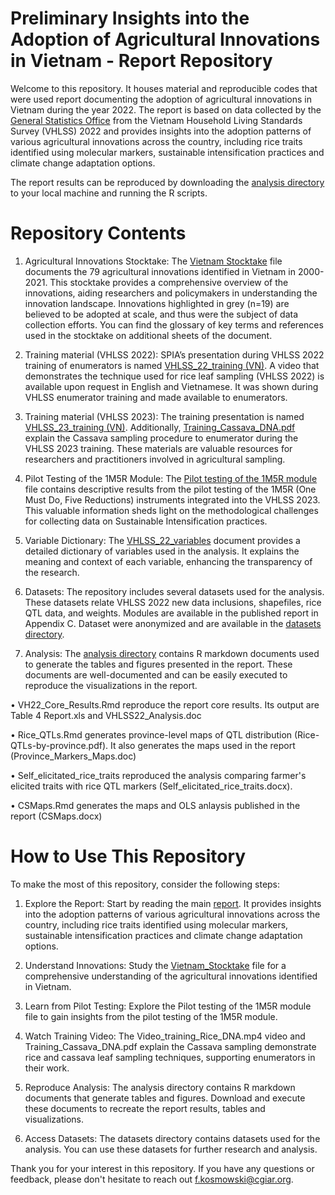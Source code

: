 # Preliminary Insights into the Adoption of Agricultural Innovations in Vietnam - Report Repository

Welcome to this repository. It houses material and reproducible codes that were used report documenting the adoption of agricultural innovations in Vietnam during the year 2022. The report is based on data collected by the [General Statistics Office](https://www.gso.gov.vn/en/homepage/) from the Vietnam Household Living Standards Survey (VHLSS) 2022 and provides insights into the adoption patterns of various agricultural innovations across the country, including rice traits identified using molecular markers, sustainable intensification practices and climate change adaptation options.

The report results can be reproduced by downloading the [analysis directory](https://github.com/CGIAR-SPIA/Vietnam-pre-report-2023/main/analysis/) to your local machine and running the R scripts.


# Repository Contents

1.	Agricultural Innovations Stocktake: The [Vietnam Stocktake](https://raw.githubusercontent.com/CGIAR-SPIA/Vietnam-pre-report-2023/main/VN_Stocktake.xlsx) file documents the 79 agricultural innovations identified in Vietnam in 2000-2021. This stocktake provides a comprehensive overview of the innovations, aiding researchers and policymakers in understanding the innovation landscape. Innovations highlighted in grey (n=19) are believed to be adopted at scale, and thus were the subject of data collection efforts. You can find the glossary of key terms and references used in the stocktake on additional sheets of the document.
   
2. Training material (VHLSS 2022): SPIA’s presentation during VHLSS 2022 training of enumerators is named [VHLSS_22_training (VN)](https://raw.githubusercontent.com/CGIAR-SPIA/Vietnam-pre-report-2023/main/training/VHLSS_22_training_(VN).pdf). A video that demonstrates the technique used for rice leaf sampling (VHLSS 2022) is available upon request in English and Vietnamese. It was shown during VHLSS enumerator training and made available to enumerators.
   
3. Training material (VHLSS 2023): The training presentation is named [VHLSS_23_training (VN)](https://raw.githubusercontent.com/CGIAR-SPIA/Vietnam-pre-report-2023/main/training/VHLSS_23_training_(VN).pdf). Additionally, [Training_Cassava_DNA.pdf](https://raw.githubusercontent.com/CGIAR-SPIA/Vietnam-pre-report-2023/main/training/Training_Cassava_DNA.pdf) explain the Cassava sampling procedure to enumerator during the VHLSS 2023 training. These materials are valuable resources for researchers and practitioners involved in agricultural sampling.
   
4. Pilot Testing of the 1M5R Module: The [Pilot testing of the 1M5R module](https://raw.githubusercontent.com/CGIAR-SPIA/Vietnam-pre-report-2023/main/Pilot_testing_1M5R.html) file contains descriptive results from the pilot testing of the 1M5R (One Must Do, Five Reductions) instruments integrated into the VHLSS 2023. This valuable information sheds light on the methodological challenges for collecting data on Sustainable Intensification practices.
   
5. Variable Dictionary: The [VHLSS_22_variables](https://raw.githubusercontent.com/CGIAR-SPIA/Vietnam-pre-report-2023/main/datasets/VHLSS_22_variables.doc) document provides a detailed dictionary of variables used in the analysis. It explains the meaning and context of each variable, enhancing the transparency of the research.
   
6. Datasets: The repository includes several datasets used for the analysis. These datasets relate VHLSS 2022 new data inclusions, shapefiles, rice QTL data, and weights. Modules are available in the published report in Appendix C. Dataset were anonymized and are available in the [datasets directory](https://raw.githubusercontent.com/CGIAR-SPIA/Vietnam-pre-report-2023/main/datasets/).
    
7. Analysis: The [analysis directory](https://raw.githubusercontent.com/CGIAR-SPIA/Vietnam-pre-report-2023/main/analysis/) contains R markdown documents used to generate the tables and figures presented in the report. These documents are well-documented and can be easily executed to reproduce the visualizations in the report.
   
•	VH22_Core_Results.Rmd reproduce the report core results. Its output are Table 4 Report.xls and VHLSS22_Analysis.doc

•	Rice_QTLs.Rmd generates province-level maps of QTL distribution (Rice-QTLs-by-province.pdf). It also generates the maps used in the report (Province_Markers_Maps.doc)

•	Self_elicitated_rice_traits reproduced the analysis comparing farmer's elicited traits with rice QTL markers (Self_elicitated_rice_traits.docx).

•	CSMaps.Rmd generates the maps and OLS anlaysis published in the report (CSMaps.docx)

# How to Use This Repository

To make the most of this repository, consider the following steps:

1.	Explore the Report: Start by reading the main [report](). It provides insights into the adoption patterns of various agricultural innovations across the country, including rice traits identified using molecular markers, sustainable intensification practices and climate change adaptation options.
   
3.	Understand Innovations: Study the [Vietnam_Stocktake](https://raw.githubusercontent.com/CGIAR-SPIA/Vietnam-pre-report-2023/main/VN_Stocktake.xlsx) file for a comprehensive understanding of the agricultural innovations identified in Vietnam.
   
5.	Learn from Pilot Testing: Explore the Pilot testing of the 1M5R module file to gain insights from the pilot testing of the 1M5R module.
   
7.	Watch Training Video: The Video_training_Rice_DNA.mp4 video and Training_Cassava_DNA.pdf explain the Cassava sampling demonstrate rice and cassava leaf sampling techniques, supporting enumerators in their work.
   
9.	Reproduce Analysis: The analysis directory contains R markdown documents that generate tables and figures. Download and execute these documents to recreate the report results, tables and visualizations.
    
11.	Access Datasets: The datasets directory contains datasets used for the analysis. You can use these datasets for further research and analysis.
    
Thank you for your interest in this repository. If you have any questions or feedback, please don't hesitate to reach out f.kosmowski@cgiar.org.

